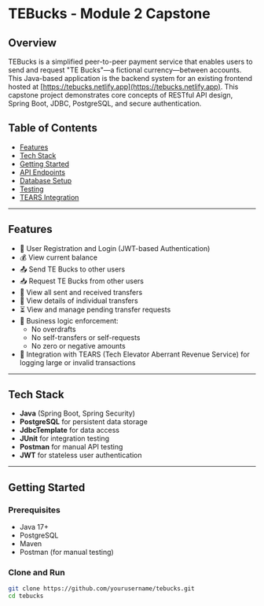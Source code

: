 # TEBucks - Module 2 Capstone

## Overview

TEBucks is a simplified peer-to-peer payment service that enables users to send and request "TE Bucks"—a fictional currency—between accounts. This Java-based application is the backend system for an existing frontend hosted at [https://tebucks.netlify.app](https://tebucks.netlify.app). This capstone project demonstrates core concepts of RESTful API design, Spring Boot, JDBC, PostgreSQL, and secure authentication.

## Table of Contents

- [Features](#features)
- [Tech Stack](#tech-stack)
- [Getting Started](#getting-started)
- [API Endpoints](#api-endpoints)
- [Database Setup](#database-setup)
- [Testing](#testing)
- [TEARS Integration](#tears-integration)

---

## Features

- 🔐 User Registration and Login (JWT-based Authentication)
- 💰 View current balance
- 📤 Send TE Bucks to other users
- 📥 Request TE Bucks from other users
- 📄 View all sent and received transfers
- 🔎 View details of individual transfers
- ⏳ View and manage pending transfer requests
- 🚫 Business logic enforcement:
  - No overdrafts
  - No self-transfers or self-requests
  - No zero or negative amounts
- 🧾 Integration with TEARS (Tech Elevator Aberrant Revenue Service) for logging large or invalid transactions

---

## Tech Stack

- **Java** (Spring Boot, Spring Security)
- **PostgreSQL** for persistent data storage
- **JdbcTemplate** for data access
- **JUnit** for integration testing
- **Postman** for manual API testing
- **JWT** for stateless user authentication

---

## Getting Started

### Prerequisites

- Java 17+
- PostgreSQL
- Maven
- Postman (for manual testing)

### Clone and Run

```bash
git clone https://github.com/yourusername/tebucks.git
cd tebucks

